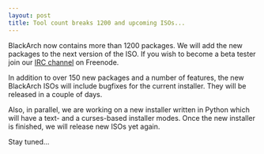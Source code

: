 ```yaml
---
layout: post
title: Tool count breaks 1200 and upcoming ISOs...
---
```


BlackArch now contains more than 1200 packages. We will add the new packages to the next version of the ISO. If you wish to become a beta tester join our [IRC channel](irc://irc.freenode.net/blackarch) on Freenode.

In addition to over 150 new packages and a number of features, the new BlackArch ISOs will include bugfixes for the current installer. They will be released in a couple of days.

Also, in parallel, we are working on a new installer written in Python which will have a text- and a curses-based installer modes. Once the new installer is finished, we will release new ISOs yet again.

Stay tuned...